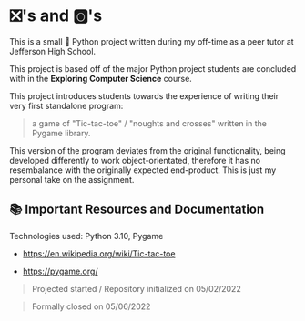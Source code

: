 # ❎'s and 🅾's

This is a small 🐍 Python project written during my off-time as a peer tutor at Jefferson High School. 

This project is based off of the major Python project students are concluded with in the **Exploring Computer Science** course.

This project introduces students towards the experience of writing their very first standalone program: 
> a game of "Tic-tac-toe" / "noughts and crosses" written in the Pygame library.

This version of the program deviates from the original functionality, being developed differently to work object-orientated, therefore it has no resembalance with the originally expected end-product. This is just my personal take on the assignment.

## 📚 Important Resources and Documentation

Technologies used: Python 3.10, Pygame

- https://en.wikipedia.org/wiki/Tic-tac-toe

- https://pygame.org/

> Projected started / Repository initialized on 05/02/2022

> Formally closed on 05/06/2022
